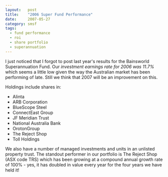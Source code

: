 ```yaml
---
layout:   post
title:    "2006 Super Fund Performance"
date:     2007-05-27
category: smsf
tags:
  - fund performance
  - roi
  - share portfolio
  - superannuation
---
```


I just noticed that I forgot to post last year's results for the
Bainsworld Superannuation Fund. Our *investment earnings rate for 2006
was 11.7%* which seems a little low given the way the Australian market
has been performing of late. Still we think that 2007 will be an
improvement on this.

Holdings include shares in:

* Alinta
* ARB Corporation
* BlueScope Steel
* ConnectEast Group
* JF Meridian Trust
* National Australia Bank
* OrotonGroup
* The Reject Shop
* Toll Holdings

We also have a number of managed investments and units in an unlisted
property trust. The standout performer in our portfolio is
The Reject Shop (ASX code TRS) which has been growing at a compound
annual growth rate of 100% - yes, it has doubled in value every year for
the four years we have held it!
